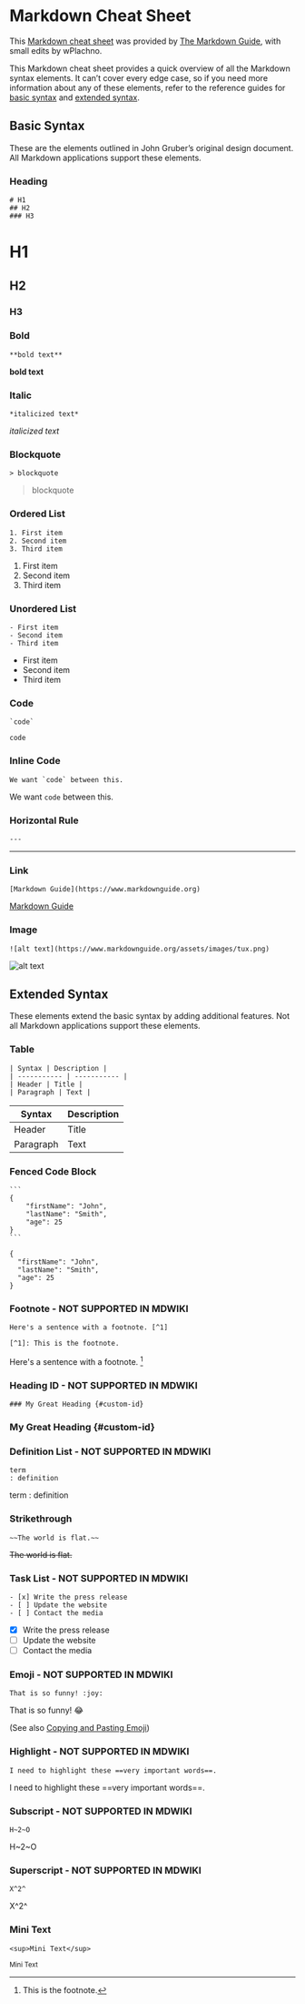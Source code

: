 # Markdown Cheat Sheet

This [Markdown cheat sheet](https://www.markdownguide.org/cheat-sheet/#downloads) was provided by [The Markdown Guide](https://www.markdownguide.org), with small edits by wPlachno.

This Markdown cheat sheet provides a quick overview of all the Markdown syntax elements. It can’t cover every edge case, so if you need more information about any of these elements, refer to the reference guides for [basic syntax](https://www.markdownguide.org/basic-syntax/) and [extended syntax](https://www.markdownguide.org/extended-syntax/).

## Basic Syntax

These are the elements outlined in John Gruber’s original design document. All Markdown applications support these elements.

### Heading

	# H1
	## H2
	### H3

# H1
## H2
### H3

### Bold

	**bold text**

**bold text**

### Italic

	*italicized text*

*italicized text*

### Blockquote

	> blockquote

> blockquote

### Ordered List

	1. First item
	2. Second item
	3. Third item

1. First item
2. Second item
3. Third item

### Unordered List

	- First item
	- Second item
	- Third item

- First item
- Second item
- Third item

### Code

	`code` 

`code`

### Inline Code

	We want `code` between this.

We want `code` between this.

### Horizontal Rule

	---

---

### Link

	[Markdown Guide](https://www.markdownguide.org)

[Markdown Guide](https://www.markdownguide.org)

### Image

	![alt text](https://www.markdownguide.org/assets/images/tux.png)

![alt text](https://www.markdownguide.org/assets/images/tux.png)

## Extended Syntax

These elements extend the basic syntax by adding additional features. Not all Markdown applications support these elements.

### Table

	| Syntax | Description |
	| ----------- | ----------- |
	| Header | Title |
	| Paragraph | Text |

| Syntax | Description |
| ----------- | ----------- |
| Header | Title |
| Paragraph | Text |

### Fenced Code Block

	```
	{
		"firstName": "John",
		"lastName": "Smith",
		"age": 25
	}
	```

```
{
  "firstName": "John",
  "lastName": "Smith",
  "age": 25
}
```

### Footnote - NOT SUPPORTED IN MDWIKI

	Here's a sentence with a footnote. [^1]

	[^1]: This is the footnote.

Here's a sentence with a footnote. [^1]

[^1]: This is the footnote.

### Heading ID - NOT SUPPORTED IN MDWIKI

	### My Great Heading {#custom-id}

### My Great Heading {#custom-id}

### Definition List - NOT SUPPORTED IN MDWIKI

	term
	: definition

term
: definition

### Strikethrough

	~~The world is flat.~~

~~The world is flat.~~

### Task List - NOT SUPPORTED IN MDWIKI

	- [x] Write the press release
	- [ ] Update the website
	- [ ] Contact the media

- [x] Write the press release
- [ ] Update the website
- [ ] Contact the media

### Emoji - NOT SUPPORTED IN MDWIKI

	That is so funny! :joy:

That is so funny! :joy:

(See also [Copying and Pasting Emoji](https://www.markdownguide.org/extended-syntax/#copying-and-pasting-emoji))

### Highlight - NOT SUPPORTED IN MDWIKI

	I need to highlight these ==very important words==.

I need to highlight these ==very important words==.

### Subscript - NOT SUPPORTED IN MDWIKI

	H~2~O

H~2~O

### Superscript - NOT SUPPORTED IN MDWIKI

	X^2^

X^2^

### Mini Text

```
<sup>Mini Text</sup>
```

<sup>Mini Text</sup>